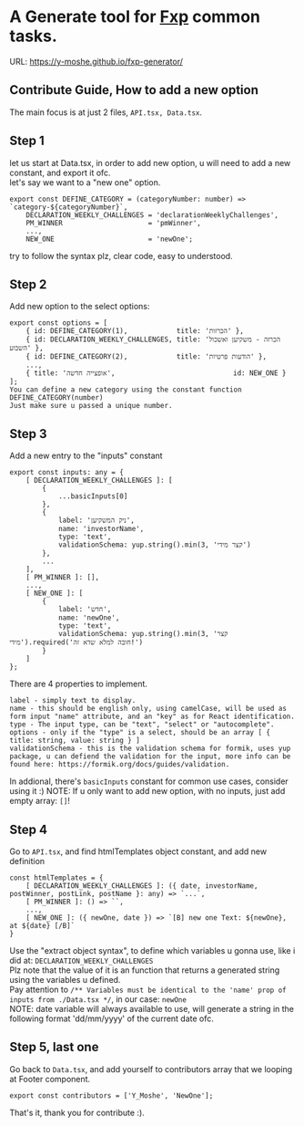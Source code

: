 # A Generate tool for [Fxp](https://www.fxp.co.il) common tasks.
URL: https://y-moshe.github.io/fxp-generator/

## Contribute Guide, How to add a new option
The main focus is at just 2 files, ```API.tsx, Data.tsx```.

## Step 1
let us start at Data.tsx, in order to add new option, u will need to add a new constant, and export it ofc.  
let's say we want to a "new one" option.
```
export const DEFINE_CATEGORY = (categoryNumber: number) => `category-${categoryNumber}`,
    DECLARATION_WEEKLY_CHALLENGES = 'declarationWeeklyChallenges',
    PM_WINNER                     = 'pmWinner',
    ...,
    NEW_ONE                       = 'newOne';
```
try to follow the syntax plz, clear code, easy to understood.
## Step 2
Add new option to the select options:
```
export const options = [
    { id: DEFINE_CATEGORY(1),            title: 'הכרזות' },
    { id: DECLARATION_WEEKLY_CHALLENGES, title: 'הכרזה - משקיען ואשכול השבוע' },
    { id: DEFINE_CATEGORY(2),            title: 'הודעות פרטיות' },
    ...,
    { title: 'אופצייה חדשה',                             id: NEW_ONE }
];
You can define a new category using the constant function DEFINE_CATEGORY(number)  
Just make sure u passed a unique number.
```
## Step 3
Add a new entry to the "inputs" constant
```
export const inputs: any = {
    [ DECLARATION_WEEKLY_CHALLENGES ]: [
        {
            ...basicInputs[0]
        },
        {
            label: 'ניק המשקיען',
            name: 'investorName',
            type: 'text',
            validationSchema: yup.string().min(3, 'קצר מידי')
        },
        ...
    ],
    [ PM_WINNER ]: [],
    ...,
    [ NEW_ONE ]: [
        {
            label: 'חדש',
            name: 'newOne',
            type: 'text',
            validationSchema: yup.string().min(3, 'קצר מידי').required('חובה למלא שדא זה!')
        }
    ]
};
```
There are 4 properties to implement.
```
label - simply text to display.
name - this should be english only, using camelCase, will be used as form input "name" attribute, and an "key" as for React identification.
type - The input type, can be "text", "select" or "autocomplete".
options - only if the "type" is a select, should be an array [ { title: string, value: string } ]
validationSchema - this is the validation schema for formik, uses yup package, u can defiend the validation for the input, more info can be found here: https://formik.org/docs/guides/validation.
```
In addional, there's ```basicInputs``` constant for common use cases, consider using it :)
NOTE: If u only want to add new option, with no inputs, just add empty array: ```[]```!
## Step 4
Go to ```API.tsx```, and find htmlTemplates object constant, and add new definition
```
const htmlTemplates = {
    [ DECLARATION_WEEKLY_CHALLENGES ]: ({ date, investorName, postWinner, postLink, postName }: any) => `...`,
    [ PM_WINNER ]: () => ``,
    ...,
    [ NEW_ONE ]: ({ newOne, date }) => `[B] new one Text: ${newOne}, at ${date} [/B]`
}
```
Use the "extract object syntax", to define which variables u gonna use, like i did at: ```DECLARATION_WEEKLY_CHALLENGES```  
Plz note that the value of it is an function that returns a generated string using the variables u defined.  
Pay attention to ```/** Variables must be identical to the 'name' prop of inputs from ./Data.tsx */```, in our case: ```newOne```  
NOTE: date variable will always available to use, will generate a string in the following format 'dd/mm/yyyy' of the current date ofc.
## Step 5, last one
Go back to ```Data.tsx```, and add yourself to contributors array that we looping at Footer component.
```
export const contributors = ['Y_Moshe', 'NewOne'];
```
That's it, thank you for contribute :).
